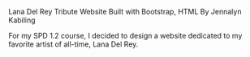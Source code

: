 Lana Del Rey Tribute Website
Built with Bootstrap, HTML 
By Jennalyn Kabiling

For my SPD 1.2 course, I decided to design a website dedicated to my favorite artist of all-time, Lana Del Rey. 

